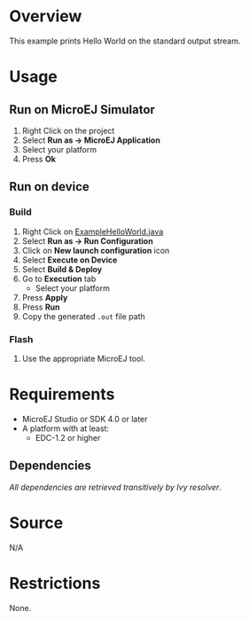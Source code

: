 # Overview
This example prints Hello World on the standard output stream.

# Usage
## Run on MicroEJ Simulator
1. Right Click on the project
1. Select **Run as -> MicroEJ Application**
1. Select your platform 
1. Press **Ok**


## Run on device
### Build
1. Right Click on [ExampleHelloWorld.java](com.microej.examples.foundation.edc.helloworld/src/main/java/com.microej.examples/foundation/edc/helloworld/ExampleHelloWorld.java)
1. Select **Run as -> Run Configuration** 
1. Click on **New launch configuration** icon
1. Select **Execute on Device**
1. Select **Build & Deploy**
1. Go to **Execution** tab
	* Select your platform 
1. Press **Apply**
1. Press **Run**
1. Copy the generated `.out` file path

### Flash
1. Use the appropriate MicroEJ tool.

# Requirements
* MicroEJ Studio or SDK 4.0 or later
* A platform with at least:
	* EDC-1.2 or higher

## Dependencies
_All dependencies are retrieved transitively by Ivy resolver_.

# Source
N/A

# Restrictions
None.